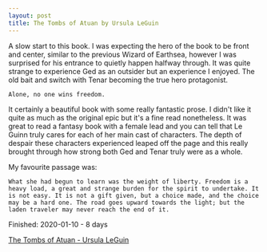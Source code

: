 ```yaml
---
layout: post
title: The Tombs of Atuan by Ursula LeGuin
---
```


A slow start to this book.  I was expecting the hero of the book to be front and center, similar to the previous Wizard of Earthsea, however I was surprised for his entrance to quietly happen halfway through.  It was quite strange to experience Ged as an outsider but an experience I enjoyed.  The old bait and switch with Tenar becoming the true hero protagonist.

	Alone, no one wins freedom.

It certainly a beautiful book with some really fantastic prose.  I didn't like it quite as much as the original epic but it's a fine read nonetheless.  It was great to read a fantasy book with a female lead and you can tell that Le Guinn truly cares for each of her main cast of characters.  The depth of despair these characters experienced leaped off the page and this really brought through how strong both Ged and Tenar truly were as a whole.

My favourite passage was:
	
	What she had begun to learn was the weight of liberty. Freedom is a heavy load, a great and strange burden for the spirit to undertake. It is not easy. It is not a gift given, but a choice made, and the choice may be a hard one. The road goes upward towards the light; but the laden traveler may never reach the end of it.


Finished: 2020-01-10 - 8 days

[The Tombs of Atuan - Ursula LeGuin](https://www.amazon.com/Tombs-Atuan-Earthsea-Cycle/dp/1442459913)
